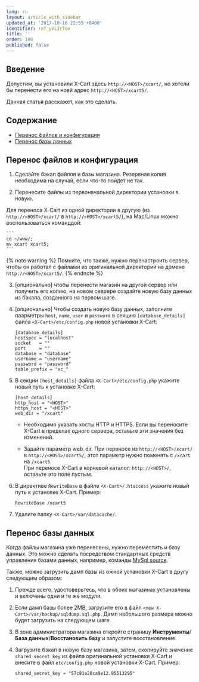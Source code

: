 ```yaml
---
lang: ru
layout: article_with_sidebar
updated_at: '2017-10-16 22:55 +0400'
identifier: ref_yVLJrToe
title: ''
order: 100
published: false
---
```

## Введение

Допустим, вы установили X-Cart здесь `http://<HOST>/xcart/`, но хотели бы перенести его на новй адрес `http://<HOST>/xcart5/`.  

Данная статья расскажет, как это сделать.

## Содержание

*   [Перенос файлов и конфигурация](#перенос-файлов-и-конфигурация)
*   [Перенос базы данных](#перенос-базы-данных)

## Перенос файлов и конфигурация

1. Сделайте бэкап файлов и базы магазина. Резервная копия необходима на случай, если что-то пойдет не так. 

2. Перенесите файлы из первоначальной директории установки в новую.

Для переноса X-Cart из одной директории  в другую (из `http://<HOST>/xcart/` в `http://<HOST>/xcart5/`), на Mac/Linux можно воспользоваться команддой:

    ```
    cd ~/www/;
    mv xcart xcart5;
    ```
    
   {% note warning %}
   Помните, что также, нужно перенастроить сервер, чтобы он работал с файлами из оригинальной директории на домене `http://<HOST>/xcart5/`.
   {% endnote %}
   
3. [опционально] чтобы перенести магазин на другой сервер или получить его копию, на новом севрере создайте новую базу данных из бэкапа, созданного на первом шаге. 

4. [опционально] Чтобы создать новую базу данных, заполните паарметры `host`, `name`, `user` и `password` в секцию `[database_details]` файла `<X-Cart>/etc/config.php` новой установки X-Cart:

    ```
    [database_details]
    hostspec = "localhost"
    socket   = ""
    port     = ""
    database = "database"
    username = "username"
    password = "password"
    table_prefix = "xc_"
    ```
    
 5. В секции `[host_details]` файла `<X-Cart>/etc/config.php` укажите новый путь к установке X-Cart:  
 
    ```
    [host_details]
    http_host = "<HOST>"
    https_host = "<HOST>"
    web_dir = "/xcart"
    ```
    
    -	Необходимо указать хосты HTTP и HTTPS. Если вы переносите X-Cart в пределах одного сервера, оставьте эти значения без изменений.     
     
    -	Задайте параметр web_dir. При переносе из `http://<HOST>/xcart/` в `http://<HOST>/xcart5/`, этот параметр нужно поменять с `/xcart` на `/xcart5`.     
	При переносе X-Cart в корневой каталог: `http://<HOST>/`, оставьте это поле пустым.
    
    
 6. В директиве `RewriteBase` в файле `<X-Cart>/.htaccess` укажите новый путь к установке X-Cart. Пример:
   
    ```
    RewriteBase /xcart5
    ```
    
 7.  Удалите папку `<X-Cart>/var/datacache/`. 
 
 ## Перенос базы данных
 
 Когда файлы магазина уже перенесены, нужно переместить и базу данных. Это можно сделать посредством стандартных средств управления базами данных, например, команды [MySql source](https://dev.mysql.com/doc/mysql-backup-excerpt/5.7/en/reloading-sql-format-dumps.html). 
 
 Также, можно загрузить дамп бвзы из ожной установки X-Cart в другу следующим образом:
 
 1. Прежде всего, удостоверьтесь, что в обоих магазинах установлены и включены одни и те же модули.
 
 2. Если дамп базы более 2MB, загрузите его в файл `<new X-Cart>/var/backup/sqldump.sql.php`. Дамп небольшого размера можно будет загрузить на следующем шаге. 
 
 3. В зоне администратора магазина откройте страницу **Инструменты**/**База данных**/**Восстановить базу** и запустите восстановление. 
 
 4. Загрузите бэкап в новую базу магазина, затем, скопируйте значение `shared_secret_key` из файла оригинальной установки X-Cart и внесите в файл `etc/config.php` новой установки X-Cart. Пример:
 
    ```
    shared_secret_key = "57c81e28ca9e12.95513295"
    ```



  
   
    

    

